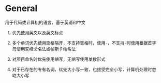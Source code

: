 # General

用于代码或计算机的语言，基于英语和中文

1. 优先使用英文以及英文标点

1. 多个单词优先使用空格隔开，不支持空格时，使用`-`，不支持`-`时使用根据首字母使用驼峰命名法或帕斯卡命名法

1. 对项目命名时优先使用缩写，无缩写使用单数形式

1. 对于已存在的专有名词，优先大小写一致，也接受完全小写，计算机处理时忽略大小写

